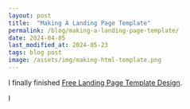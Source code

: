 ```yaml
---
layout: post
title:  "Making A Landing Page Template"
permalink: /blog/making-a-landing-page-template/
date: 2024-04-05
last_modified_at: 2024-05-23
tags: blog post
image: /assets/img/making-html-template.png
--- 
```


I finally finished <a href="/projects/" target="_blank">Free Landing Page Template Design</a>. 

I
